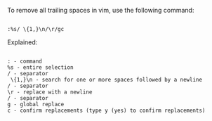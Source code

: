<p>To remove all trailing spaces in vim, use the following command:</p>

<code>
:%s/ \{1,}\n/\r/gc
</code>

<p>Explained:</p>

<code>
: - command
%s - entire selection
/ - separator
 \{1,}\n - search for one or more spaces followed by a newline
/ - separator
\r - replace with a newline
/ - separator
g - global replace
c - confirm replacements (type y (yes) to confirm replacements)
</code>
